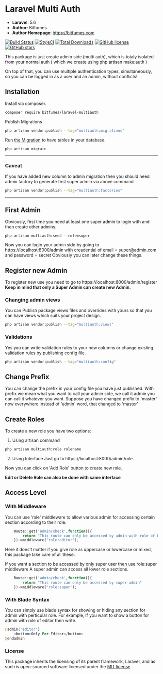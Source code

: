 # Laravel Multi Auth

- **Laravel**: 5.6
- **Author**: Bitfumes
- **Author Homepage**: https://bitfumes.com

[![Build Status](https://travis-ci.org/s-sarthak/laravel-multiauth.svg?branch=master)](https://travis-ci.org/s-sarthak/laravel-multiauth)
[![StyleCI](https://github.styleci.io/repos/143331251/shield?branch=master)](https://github.styleci.io/repos/143331251)
[![Total Downloads](https://poser.pugx.org/bitfumes/laravel-multiauth/downloads)](https://packagist.org/packages/bitfumes/laravel-multiauth)
[![GitHub license](https://img.shields.io/github/license/s-sarthak/laravel-multiauth.svg)](https://github.com/s-sarthak/laravel-multiauth/blob/master/LICENSE.md)
[![GitHub stars](https://img.shields.io/github/stars/s-sarthak/laravel-multiauth.svg)](https://github.com/s-sarthak/laravel-multiauth/stargazers)

This package is just create admin side (multi auth), which is totaly isolated from your normal auth ( which we create using php artisan make:auth )

On top of that, you can use multiple authentication types, simultaneously, so you can be logged
in as a user and an admin, without conflicts!

## Installation

Install via composer.

```bash
composer require bitfumes/laravel-multiauth
```

Publish Migrations

```bash
php artisan vendor:publish --tag="multiauth:migrations"
```

Run [the Migration](https://github.com/s-sarthak/laravel-multiauth/database/migrations/create_permission_tables.php) to have tables in your database.

```bash
php artisan migrate
```

---

### Caveat

If you have added new column to admin migration then you should need admin factory to generate first super admin via above command.

```bash
php artisan vendor:publish --tag="multiauth:factories"
```

---

## First Admin

Obviously, first time you need at least one super admin to login with and then create other admins.

```
php artisan multiauth:seed --role=super
```

Now you can login your admin side by going to https://localhost:8000/admin with creadential of email = super@admin.com and password = secret
Obviously you can later change these things.

## Register new Admin

To register new use you need to go to https://localhost:8000/admin/register
**Keep in mind that only a Super Admin can create new Admin.**

### Changing admin views

You can Publish package views files and overrides with yours so that you can have views which suits your project design.

```bash
php artisan vendor:publish --tag="multiauth:views"
```

### Validations

Yes you can write validation rules to your new columns or change existing validation rules by publishing config file.

```bash
php artisan vendor:publish --tag="multiauth:config"
```

## Change Prefix
You can change the prefix in your config file you have just published. 
With prefix we mean what you want to call your admin side, we call it admin you can call it whatever you want.
Suppose you have changed prefix to 'master' now everywhere instead of 'admin' word, that changed to 'master'

## Create Roles

To create a new role you have two options:

1. Using artisan command

```bash
php artisan multiauth:role rolename
```

2. Using Interface
   Just go to https://localhost:8000/admin/role.

Now you can click on 'Add Role' button to create new role.

**Edit or Delete Role can also be done with same interface**

## Access Level

### With Middleware
You can use 'role' middleware to allow various admin for accessing certain section according to their role.

```php
    Route::get('admin/check',function(){
        return "This route can only be accessed by admin with role of Editor"
    })->middleware('role:editor');
```
Here it does't matter if you give role as uppercase or lowercase or mixed, this package take care of all these.

If you want a section to be accessed by only super user then use role:super middleware
A super admin can access all lower role sections.
```php
    Route::get('admin/check',function(){
        return "This route can only be accessed by super admin"
    })->middleware('role:super');
```

### With Blade Syntax
You can simply use blade syntax for showing or hiding any section for admin with perticular role.
For example, If you want to show a button for admin with role of editor then write.
```php
@admin('editor')
    <button>Only For Editor</button>
@endadmin
```



### License

This package inherits the licensing of its parent framework, Laravel, and as such is open-sourced
software licensed under the [MIT license](http://opensource.org/licenses/MIT)
